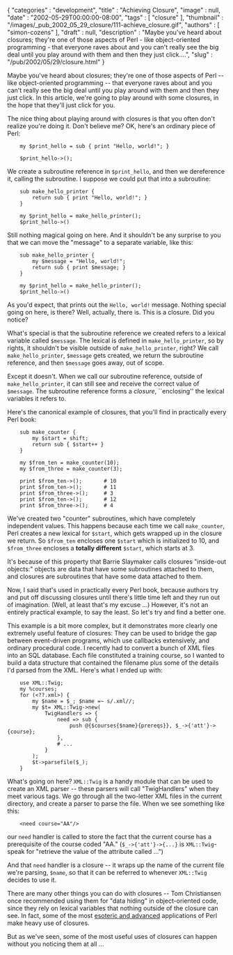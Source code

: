 {
   "categories" : "development",
   "title" : "Achieving Closure",
   "image" : null,
   "date" : "2002-05-29T00:00:00-08:00",
   "tags" : [
      "closure"
   ],
   "thumbnail" : "/images/_pub_2002_05_29_closure/111-achieve_closure.gif",
   "authors" : [
      "simon-cozens"
   ],
   "draft" : null,
   "description" : "Maybe you've heard about closures; they're one of those aspects of Perl - like object-oriented programming - that everyone raves about and you can't really see the big deal until you play around with them and then they just click....",
   "slug" : "/pub/2002/05/29/closure.html"
}



Maybe you've heard about closures; they're one of those aspects of Perl -- like object-oriented programming -- that everyone raves about and you can't really see the big deal until you play around with them and then they just click. In this article, we're going to play around with some closures, in the hope that they'll just click for you.

The nice thing about playing around with closures is that you often don't realize you're doing it. Don't believe me? OK, here's an ordinary piece of Perl:

        my $print_hello = sub { print "Hello, world!"; }

        $print_hello->();

We create a subroutine reference in `$print_hello`, and then we dereference it, calling the subroutine. I suppose we could put that into a subroutine:

        sub make_hello_printer {
            return sub { print "Hello, world!"; }
        }

        my $print_hello = make_hello_printer();
        $print_hello->()

Still nothing magical going on here. And it shouldn't be any surprise to you that we can move the "message" to a separate variable, like this:

        sub make_hello_printer {
            my $message = "Hello, world!";
            return sub { print $message; }
        }

        my $print_hello = make_hello_printer();
        $print_hello->()

As you'd expect, that prints out the `Hello, world!` message. Nothing special going on here, is there? Well, actually, there is. This is a closure. Did you notice?

What's special is that the subroutine reference we created refers to a lexical variable called `$message`. The lexical is defined in `make_hello_printer`, so by rights, it shouldn't be visible outside of `make_hello_printer`, right? We call `make_hello_printer`, `$message` gets created, we return the subroutine reference, and then `$message` goes away, out of scope.

Except it doesn't. When we call our subroutine reference, outside of `make_hello_printer`, it can still see and receive the correct value of `$message`. The subroutine reference forms a *closure*, \`\`enclosing'' the lexical variables it refers to.

Here's the canonical example of closures, that you'll find in practically every Perl book:

        sub make_counter {
            my $start = shift;
            return sub { $start++ }
        }

        my $from_ten = make_counter(10);
        my $from_three = make_counter(3);

        print $from_ten->();       # 10
        print $from_ten->();       # 11
        print $from_three->();     # 3
        print $from_ten->();       # 12
        print $from_three->();     # 4

We've created two "counter" subroutines, which have completely independent values. This happens because each time we call `make_counter`, Perl creates a new lexical for `$start`, which gets wrapped up in the closure we return. So `$from_ten` encloses one `$start` which is initialized to 10, and `$from_three` encloses a **totally different** `$start`, which starts at 3.

It's because of this property that Barrie Slaymaker calls closures "inside-out objects:" objects are data that have some subroutines attached to them, and closures are subroutines that have some data attached to them.

Now, I said that's used in practically every Perl book, because authors try and put off discussing closures until there's little time left and they run out of imagination. (Well, at least that's my excuse ...) However, it's not an entirely practical example, to say the least. So let's try and find a better one.

This example is a bit more complex, but it demonstrates more clearly one extremely useful feature of closures: They can be used to bridge the gap between event-driven programs, which use callbacks extensively, and ordinary procedural code. I recently had to convert a bunch of XML files into an SQL database. Each file constituted a training course, so I wanted to build a data structure that contained the filename plus some of the details I'd parsed from the XML. Here's what I ended up with:

        use XML::Twig;
        my %courses;
        for (<??.xml>) {
            my $name = $_; $name =~ s/.xml//;
            my $t= XML::Twig->new( 
                TwigHandlers => {
                    need => sub { 
                        push @{$courses{$name}{prereqs}}, $_->{'att'}->{course};
                    },
                    # ...
                }
            );
            $t->parsefile($_);
        }

What's going on here? `XML::Twig` is a handy module that can be used to create an XML parser -- these parsers will call "TwigHandlers" when they meet various tags. We go through all the two-letter XML files in the current directory, and create a parser to parse the file. When we see something like this:

        <need course="AA"/>

our `need` handler is called to store the fact that the current course has a prerequisite of the course coded "AA." (`$_->{'att'}->{...}` is `XML::Twig`-speak for "retrieve the value of the attribute called ...")

And that `need` handler is a closure -- it wraps up the name of the current file we're parsing, `$name`, so that it can be referred to whenever `XML::Twig` decides to use it.

There are many other things you can do with closures -- Tom Christiansen once recommended using them for "data hiding" in object-oriented code, since they rely on lexical variables that nothing outside of the closure can see. In fact, some of the most [esoteric and advanced](http://perl.plover.com/lambda/tpj.html) applications of Perl make heavy use of closures.

But as we've seen, some of the most useful uses of closures can happen without you noticing them at all ...
